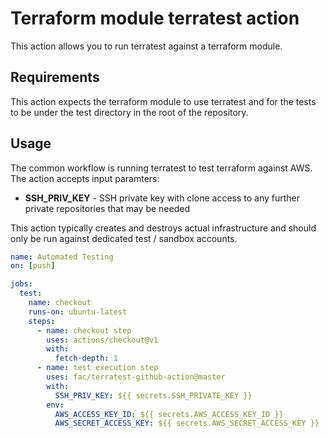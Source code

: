 # Terraform module terratest action

This action allows you to run terratest against a terraform module.


## Requirements

This action expects the terraform module to use terratest and for the tests to be under the test directory in the root of the repository.


## Usage

The common workflow is running terratest to test terraform against AWS. The action accepts input paramters:

  * **SSH_PRIV_KEY** - SSH private key with clone access to any further private repositories that may be needed

This action typically creates and destroys actual infrastructure and should only be run against dedicated test / sandbox accounts.

```yaml
name: Automated Testing
on: [push]

jobs:
  test:
    name: checkout
    runs-on: ubuntu-latest
    steps:
      - name: checkout step
        uses: actions/checkout@v1
        with:
          fetch-depth: 1
      - name: test execution step
        uses: fac/terratest-github-action@master
        with:
          SSH_PRIV_KEY: ${{ secrets.SSH_PRIVATE_KEY }}
        env:
          AWS_ACCESS_KEY_ID: ${{ secrets.AWS_ACCESS_KEY_ID }}
          AWS_SECRET_ACCESS_KEY: ${{ secrets.AWS_SECRET_ACCESS_KEY }}
```

